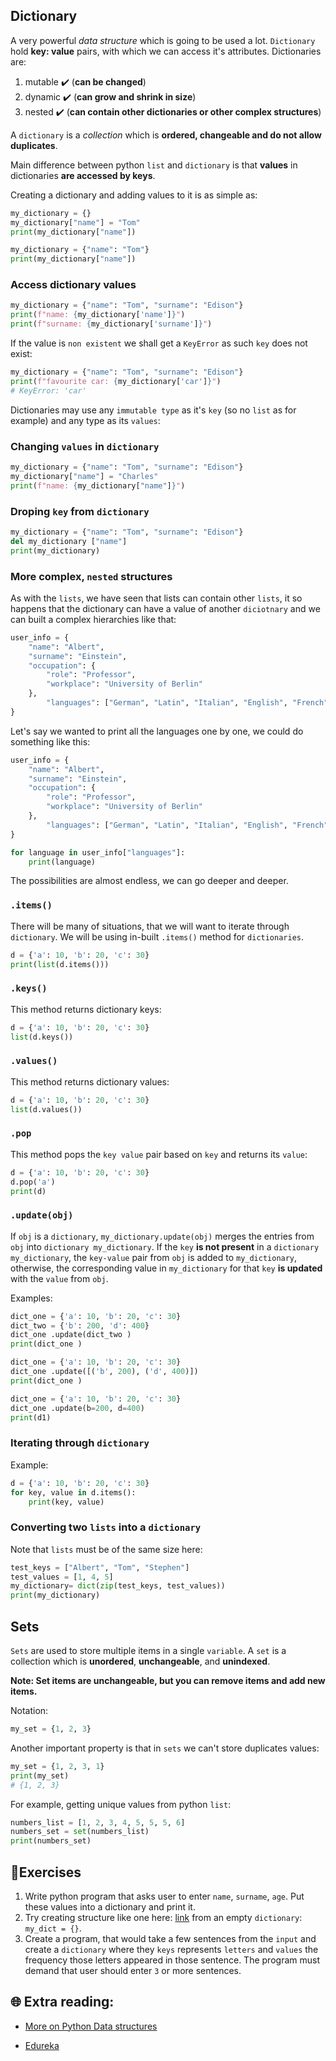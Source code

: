 ## Dictionary

A very powerful _data structure_ which is going to be used a lot. `Dictionary` hold **key: value** pairs, with which we can access it's attributes.
Dictionaries are: 

1. mutable ✔️ (**can be changed**)
1. dynamic ✔️ (**can grow and shrink in size**)
1. nested ✔️ (**can contain other dictionaries or other complex structures**)

A `dictionary` is a _collection_ which is **ordered, changeable and do not allow duplicates**.

Main difference between python `list` and `dictionary` is that **values** in dictionaries **are accessed by keys**.

Creating a dictionary and adding values to it is as simple as: 

```python
my_dictionary = {}
my_dictionary["name"] = "Tom"
print(my_dictionary["name"])
```

```python
my_dictionary = {"name": "Tom"}
print(my_dictionary["name"])
```

### Access dictionary values

```python
my_dictionary = {"name": "Tom", "surname": "Edison"}
print(f"name: {my_dictionary['name']}")
print(f"surname: {my_dictionary['surname']}")
```

If the value is `non existent` we shall get a `KeyError` as such `key` does not exist:

```python
my_dictionary = {"name": "Tom", "surname": "Edison"}
print(f"favourite car: {my_dictionary['car']}")
# KeyError: 'car'
```

Dictionaries may use any `immutable type` as it's `key` (so no `list` as for example) and any type as its `values`:
### Changing `values` in `dictionary`

```python
my_dictionary = {"name": "Tom", "surname": "Edison"}
my_dictionary["name"] = "Charles"
print(f"name: {my_dictionary["name"]}")
```

### Droping `key` from `dictionary`

```python
my_dictionary = {"name": "Tom", "surname": "Edison"}
del my_dictionary ["name"]
print(my_dictionary)
```


### More complex, `nested` structures 
As with the `lists`, we have seen that lists can contain other `lists`, it so happens that the dictionary can have a value of another `diciotnary` and we can built a complex hierarchies like that:

```python
user_info = {
	"name": "Albert",
	"surname": "Einstein",
	"occupation": {
		"role": "Professor",
		"workplace": "University of Berlin"
	},
        "languages": ["German", "Latin", "Italian", "English", "French"]
}
```

Let's say we wanted to print all the languages one by one, we could do something like this:

```python
user_info = {
	"name": "Albert",
	"surname": "Einstein",
	"occupation": {
		"role": "Professor",
		"workplace": "University of Berlin"
	},
        "languages": ["German", "Latin", "Italian", "English", "French"]
}

for language in user_info["languages"]:
    print(language)
```
The possibilities are almost endless, we can go deeper and deeper.


### `.items()`

There will be many of situations, that we will want to iterate through `dictionary`. We will be using in-built `.items()` method for `dictionaries`.

```python
d = {'a': 10, 'b': 20, 'c': 30}
print(list(d.items()))
```

### `.keys()`

This method returns dictionary keys:

```python
d = {'a': 10, 'b': 20, 'c': 30}
list(d.keys())
```

### `.values()`
This method returns dictionary values:

```python
d = {'a': 10, 'b': 20, 'c': 30}
list(d.values())
```

### `.pop`

This method pops the `key value` pair based on `key` and returns its `value`:


```python
d = {'a': 10, 'b': 20, 'c': 30}
d.pop('a')
print(d)
```

### `.update(obj)`

If `obj` is a `dictionary`, `my_dictionary.update(obj)` merges the entries from `obj` into `dictionary my_dictionary`.
If the `key` **is not present** in a `dictionary` `my_dictionary`, the `key-value` pair from `obj` is added to `my_dictionary`,
otherwise, the corresponding value in `my_dictionary` for that `key` **is updated** with the `value` from `obj`.

Examples:

```python
dict_one = {'a': 10, 'b': 20, 'c': 30}
dict_two = {'b': 200, 'd': 400}
dict_one .update(dict_two )
print(dict_one )
```

```python
dict_one = {'a': 10, 'b': 20, 'c': 30}
dict_one .update([('b', 200), ('d', 400)])
print(dict_one )
```

```python
dict_one = {'a': 10, 'b': 20, 'c': 30}
dict_one .update(b=200, d=400)
print(d1)
```

### Iterating through `dictionary`

Example:
```python
d = {'a': 10, 'b': 20, 'c': 30}
for key, value in d.items():
    print(key, value)
```

### Converting two `lists` into a `dictionary`

Note that `lists` must be of the same size here:

```python
test_keys = ["Albert", "Tom", "Stephen"]
test_values = [1, 4, 5]
my_dictionary= dict(zip(test_keys, test_values))
print(my_dictionary)
```

## Sets

`Sets` are used to store multiple items in a single `variable`.
A `set` is a collection which is **unordered**, **unchangeable**, and **unindexed**.

**Note: Set items are unchangeable, but you can remove items and add new items.**

Notation:

```python
my_set = {1, 2, 3}
```


Another important property is that in `sets` we can't store duplicates values:

```python
my_set = {1, 2, 3, 1}
print(my_set)
# {1, 2, 3}
```

For example, getting unique values from python `list`:
```python
numbers_list = [1, 2, 3, 4, 5, 5, 5, 6]
numbers_set = set(numbers_list)
print(numbers_set)
```

## 🧠Exercises

1. Write python program that asks user to enter `name`, `surname`, `age`. Put these values into a dictionary and print it.
2. Try creating structure like one here: [link](#complex) from an empty `dictionary`: `my_dict = {}`.
3. Create a program, that would take a few sentences from the `input` and create a `dictionary` where they `keys` represents `letters` and `values`
   the frequency those letters appeared in those sentence. The program must demand that user should enter `3` or more sentences. 


## 🌐  Extra reading:
* [More on Python Data structures](https://corporatefinanceinstitute.com/resources/data-science/python-data-structures/)

* [Edureka](https://www.edureka.co/blog/data-structures-in-python/)

